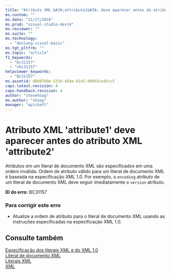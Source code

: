 ```yaml
---
title: "Atributo XML &#39;attribute1&#39; deve aparecer antes do atributo XML &#39;attribute2&#39; | Microsoft Docs"
ms.custom: ""
ms.date: "11/17/2016"
ms.prod: "visual-studio-dev14"
ms.reviewer: ""
ms.suite: ""
ms.technology: 
  - "devlang-visual-basic"
ms.tgt_pltfrm: ""
ms.topic: "article"
f1_keywords: 
  - "bc31157"
  - "vbc31157"
helpviewer_keywords: 
  - "BC31157"
ms.assetid: d8d8769e-533d-454e-b145-99955ce45cc5
caps.latest.revision: 4
caps.handback.revision: 4
author: "stevehoag"
ms.author: "shoag"
manager: "wpickett"
---
```

# Atributo XML &#39;attribute1&#39; deve aparecer antes do atributo XML &#39;attribute2&#39;
Atributos em um literal de documento XML são especificados em uma ordem inválida. Ordem de atributo válido para um literal de documento XML é baseada na especificação XML 1.0. Por exemplo, o `encoding` atributo de um literal de documento XML deve seguir imediatamente o `version` atributo.  
  
 **ID do erro:** BC31157  
  
### Para corrigir este erro  
  
-   Atualize a ordem de atributo para o literal de documento XML usando as instruções especificadas na especificação XML 1.0.  
  
## Consulte também  
 [Especificação dos literais XML e do XML 1.0](../../visual-basic/programming-guide/language-features/xml/xml-literals-and-the-xml-1-0-specification.md)   
 [Literal de documento XML](../../visual-basic/language-reference/xml-literals/xml-document-literal.md)   
 [Literais XML](../../visual-basic/language-reference/xml-literals/index.md)   
 [XML](../../visual-basic/programming-guide/language-features/xml/index.md)